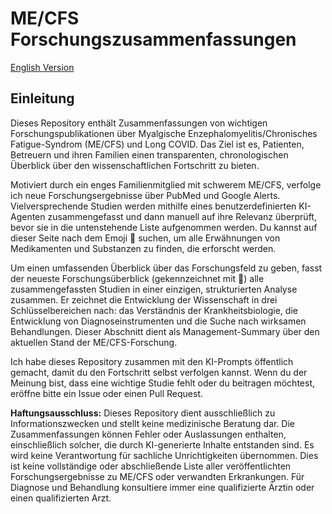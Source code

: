 # ME/CFS Forschungszusammenfassungen

[English Version](README.md)

## Einleitung

Dieses Repository enthält Zusammenfassungen von wichtigen Forschungspublikationen über Myalgische Enzephalomyelitis/Chronisches Fatigue-Syndrom (ME/CFS) und Long COVID. Das Ziel ist es, Patienten, Betreuern und ihren Familien einen transparenten, chronologischen Überblick über den wissenschaftlichen Fortschritt zu bieten.

Motiviert durch ein enges Familienmitglied mit schwerem ME/CFS, verfolge ich neue Forschungsergebnisse über PubMed und Google Alerts. Vielversprechende Studien werden mithilfe eines benutzerdefinierten KI-Agenten zusammengefasst und dann manuell auf ihre Relevanz überprüft, bevor sie in die untenstehende Liste aufgenommen werden. Du kannst auf dieser Seite nach dem Emoji 💊 suchen, um alle Erwähnungen von Medikamenten und Substanzen zu finden, die erforscht werden.

Um einen umfassenden Überblick über das Forschungsfeld zu geben, fasst der neueste Forschungsüberblick (gekennzeichnet mit 🎯) alle zusammengefassten Studien in einer einzigen, strukturierten Analyse zusammen. Er zeichnet die Entwicklung der Wissenschaft in drei Schlüsselbereichen nach: das Verständnis der Krankheitsbiologie, die Entwicklung von Diagnoseinstrumenten und die Suche nach wirksamen Behandlungen. Dieser Abschnitt dient als Management-Summary über den aktuellen Stand der ME/CFS-Forschung.

Ich habe dieses Repository zusammen mit den KI-Prompts öffentlich gemacht, damit du den Fortschritt selbst verfolgen kannst. Wenn du der Meinung bist, dass eine wichtige Studie fehlt oder du beitragen möchtest, eröffne bitte ein Issue oder einen Pull Request.

**Haftungsausschluss:** Dieses Repository dient ausschließlich zu Informationszwecken und stellt keine medizinische Beratung dar. Die Zusammenfassungen können Fehler oder Auslassungen enthalten, einschließlich solcher, die durch KI-generierte Inhalte entstanden sind. Es wird keine Verantwortung für sachliche Unrichtigkeiten übernommen. Dies ist keine vollständige oder abschließende Liste aller veröffentlichten Forschungsergebnisse zu ME/CFS oder verwandten Erkrankungen. Für Diagnose und Behandlung konsultiere immer eine qualifizierte Ärztin oder einen qualifizierten Arzt.
